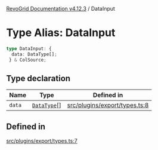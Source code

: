 [RevoGrid Documentation v4.12.3](README.md) / DataInput

# Type Alias: DataInput

```ts
type DataInput: {
  data: DataType[];
 } & ColSource;
```

## Type declaration

| Name | Type | Defined in |
| ------ | ------ | ------ |
| `data` | [`DataType`](TypeAlias.DataType.md)[] | [src/plugins/export/types.ts:8](https://github.com/revolist/revogrid/blob/d8faaf908685ef9767dc3ea8ccad1628e41fbf76/src/plugins/export/types.ts#L8) |

## Defined in

[src/plugins/export/types.ts:7](https://github.com/revolist/revogrid/blob/d8faaf908685ef9767dc3ea8ccad1628e41fbf76/src/plugins/export/types.ts#L7)
